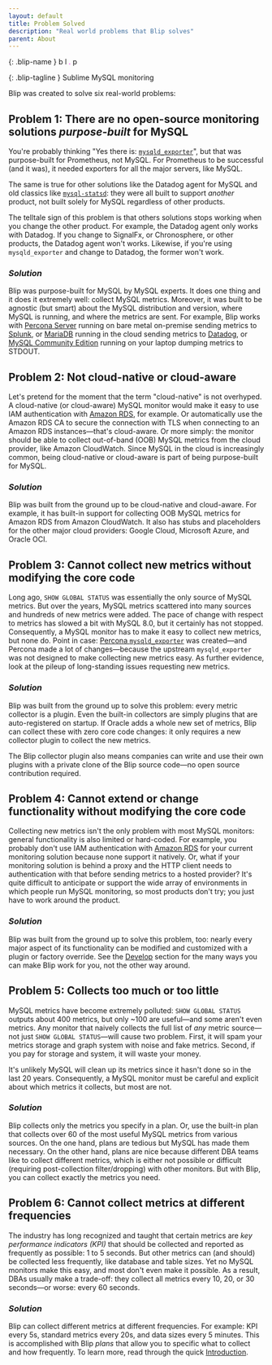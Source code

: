 ```yaml
---
layout: default
title: Problem Solved
description: "Real world problems that Blip solves"
parent: About
---
```


{: .blip-name }
b&nbsp;l&nbsp;<span style="color:magenta">.</span>&nbsp;p

{: .blip-tagline }
Sublime MySQL monitoring

Blip was created to solve six real-world problems:

## Problem 1: There are no open-source monitoring solutions _purpose-built_ for MySQL

You're probably thinking "Yes there is: [`mysqld_exporter`](https://github.com/prometheus/mysqld_exporter)", but that was purpose-built for Prometheus, not MySQL.
For Prometheus to be successful (and it was), it needed exporters for all the major servers, like MySQL.

The same is true for other solutions like the Datadog agent for MySQL and old classics like [`mysql-statsd`](https://github.com/db-art/mysql-statsd): they were all built to support _another_ product, not built solely for MySQL regardless of other products.

The telltale sign of this problem is that others solutions stops working when you change the other product.
For example, the Datadog agent only works with Datadog.
If you change to SignalFx, or Chronosphere, or other products, the Datadog agent won't works.
Likewise, if you're using `mysqld_exporter` and change to Datadog, the former won't work.

### _Solution_

Blip was purpose-built for MySQL by MySQL experts.
It does one thing and it does it extremely well: collect MySQL metrics.
Moreover, it was built to be agnostic (but smart) about the MySQL distribution and version, where MySQL is running, and where the metrics are sent.
For example, Blip works with [Percona Server](https://www.percona.com/software/mysql-database/percona-server) running on bare metal on-premise sending metrics to [Splunk](https://www.splunk.com/), or [MariaDB](https://mariadb.com/) running in the cloud sending metrics to [Datadog](https://www.datadoghq.com/), or [MySQL Community Edition](https://www.mysql.com/) running on your laptop dumping metrics to STDOUT.

## Problem 2: Not cloud-native or cloud-aware

Let's pretend for the moment that the term "cloud-native" is not overhyped.
A cloud-native (or cloud-aware) MySQL monitor would make it easy to use IAM authentication with [Amazon RDS](https://aws.amazon.com/rds/), for example.
Or automatically use the Amazon RDS CA to secure the connection with TLS when connecting to an Amazon RDS instances&mdash;that's cloud-aware.
Or more simply: the monitor should be able to collect out-of-band (OOB) MySQL metrics from the cloud provider, like Amazon CloudWatch.
Since MySQL in the cloud is increasingly common, being cloud-native or cloud-aware is part of being purpose-built for MySQL.

### _Solution_

Blip was built from the ground up to be cloud-native and cloud-aware.
For example, it has built-in support for collecting OOB MySQL metrics for Amazon RDS from Amazon CloudWatch.
It also has stubs and placeholders for the other major cloud providers: Google Cloud, Microsoft Azure, and Oracle OCI.

## Problem 3: Cannot collect new metrics without modifying the core code

Long ago, `SHOW GLOBAL STATUS` was essentially the only source of MySQL metrics.
But over the years, MySQL metrics scattered into many sources and hundreds of new metrics were added.
The pace of change with respect to metrics has slowed a bit with MySQL 8.0, but it certainly has not stopped.
Consequently, a MySQL monitor has to make it easy to collect new metrics, but none do.
Point in case: [Percona `mysqld_exporter`](https://github.com/prometheus/mysqld_exporter) was created&mdash;and Percona made a lot of changes&mdash;because the upstream `mysqld_exporter` was not designed to make collecting new metrics easy.
As further evidence, look at the pileup of long-standing issues requesting new metrics.

### _Solution_

Blip was built from the ground up to solve this problem: every metric collector is a plugin.
Even the built-in collectors are simply plugins that are auto-registered on startup.
If Oracle adds a whole new set of metrics, Blip can collect these with zero core code changes: it only requires a new collector plugin to collect the new metrics.

The Blip collector plugin also means companies can write and use their own plugins with a private clone of the Blip source code&mdash;no open source contribution required.

## Problem 4: Cannot extend or change functionality without modifying the core code

Collecting new metrics isn't the only problem with most MySQL monitors: general functionality is also limited or hard-coded.
For example, you probably don't use IAM authentication with [Amazon RDS](https://aws.amazon.com/rds/) for your current monitoring solution because none support it natively.
Or, what if your monitoring solution is behind a proxy and the HTTP client needs to authentication with that before sending metrics to a hosted provider?
It's quite difficult to anticipate or support the wide array of environments in which people run MySQL monitoring, so most products don't try; you just have to work around the product.

### _Solution_

Blip was built from the ground up to solve this problem, too: nearly every major aspect of its functionality can be modified and customized with a plugin or factory override.
See the [Develop](../v1.0/develop/) section for the many ways you can make Blip work for you, not the other way around.

## Problem 5: Collects too much or too little

MySQL metrics have become extremely polluted: `SHOW GLOBAL STATUS` outputs about 400 metrics, but only ~100 are useful&mdash;and some aren't even metrics.
Any monitor that naively collects the full list of _any_ metric source&mdash;not just `SHOW GLOBAL STATUS`&mdash;will cause two problem.
First, it will spam your metrics storage and graph system with noise and fake metrics.
Second, if you pay for storage and system, it will waste your money.

It's unlikely MySQL will clean up its metrics since it hasn't done so in the last 20 years.
Consequently, a MySQL monitor must be careful and explicit about which metrics it collects, but most are not.

### _Solution_

Blip collects only the metrics you specify in a plan.
Or, use the built-in plan that collects over 60 of the most useful MySQL metrics from various sources.
On the one hand, plans are tedious but MySQL has made them necessary.
On the other hand, plans are nice because different DBA teams like to collect different metrics, which is either not possible or difficult (requiring post-collection filter/dropping) with other monitors.
But with Blip, you can collect exactly the metrics you need.

## Problem 6: Cannot collect metrics at different frequencies

The industry has long recognized and taught that certain metrics are _key performance indicators (KPI)_ that should be collected and reported as frequently as possible: 1 to 5 seconds.
But other metrics can (and should) be collected less frequently, like database and table sizes.
Yet no MySQL monitors make this easy, and most don't even make it possible.
As a result, DBAs usually make a trade-off: they collect all metrics every 10, 20, or 30 seconds&mdash;or worse: every 60 seconds.

### _Solution_

Blip can collect different metrics at different frequencies.
For example: KPI every 5s, standard metrics every 20s, and data sizes every 5 minutes.
This is accomplished with Blip _plans_ that allow you to specific what to collect and how frequently.
To learn more, read through the quick [Introduction](../v1.0/intro/concepts).
